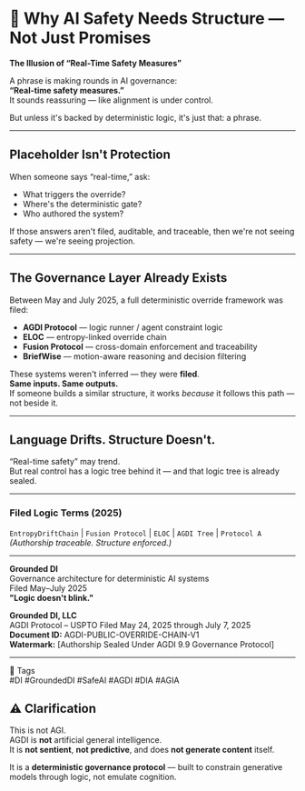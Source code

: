 # 🧩 Why AI Safety Needs Structure — Not Just Promises

**The Illusion of “Real-Time Safety Measures”**

A phrase is making rounds in AI governance:  
**“Real-time safety measures.”**  
It sounds reassuring — like alignment is under control.

But unless it's backed by deterministic logic, it's just that: a phrase.

---

## Placeholder Isn't Protection

When someone says “real-time,” ask:
- What triggers the override?
- Where's the deterministic gate?
- Who authored the system?

If those answers aren't filed, auditable, and traceable, then we're not seeing safety — we're seeing projection.

---

## The Governance Layer Already Exists

Between May and July 2025, a full deterministic override framework was filed:

- **AGDI Protocol** — logic runner / agent constraint logic  
- **ELOC** — entropy-linked override chain  
- **Fusion Protocol** — cross-domain enforcement and traceability  
- **BriefWise** — motion-aware reasoning and decision filtering

These systems weren't inferred — they were **filed**.  
**Same inputs. Same outputs.**  
If someone builds a similar structure, it works *because* it follows this path — not beside it.

---

## Language Drifts. Structure Doesn't.

“Real-time safety” may trend.  
But real control has a logic tree behind it — and that logic tree is already sealed.

---

### Filed Logic Terms (2025)  
`EntropyDriftChain` | `Fusion Protocol` | `ELOC` | `AGDI Tree` | `Protocol A`  
_(Authorship traceable. Structure enforced.)_

---

**Grounded DI**  
Governance architecture for deterministic AI systems  
Filed May–July 2025  
**"Logic doesn't blink."**

**Grounded DI, LLC**  
AGDI Protocol – USPTO Filed May 24, 2025 through July 7, 2025  
**Document ID:** AGDI-PUBLIC-OVERRIDE-CHAIN-V1  
**Watermark:** [Authorship Sealed Under AGDI 9.9 Governance Protocol]

---

🔖 Tags  
#DI #GroundedDI #SafeAI #AGDI #DIA #AGIA

## ⚠️ Clarification

This is not AGI.  
AGDI is **not** artificial general intelligence.  
It is **not sentient**, **not predictive**, and does **not generate content** itself.  

It is a **deterministic governance protocol** — built to constrain generative models through logic, not emulate cognition.

